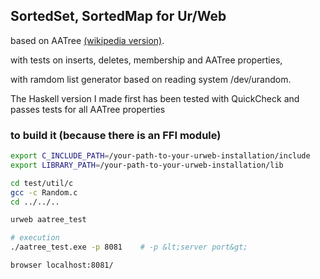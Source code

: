 ## SortedSet, SortedMap for Ur/Web

based on AATree [(wikipedia version)](https://en.wikipedia.org/wiki/AA_tree).

with tests on inserts, deletes, membership and AATree properties,

with ramdom list generator based on reading system /dev/urandom.

The Haskell version I made first
has been tested with QuickCheck and passes tests for all AATree properties

### to build it (because there is an FFI module)

```bash
export C_INCLUDE_PATH=/your-path-to-your-urweb-installation/include
export LIBRARY_PATH=/your-path-to-your-urweb-installation/lib

cd test/util/c
gcc -c Random.c
cd ../../..

urweb aatree_test

# execution
./aatree_test.exe -p 8081    # -p &lt;server port&gt;

browser localhost:8081/
```





